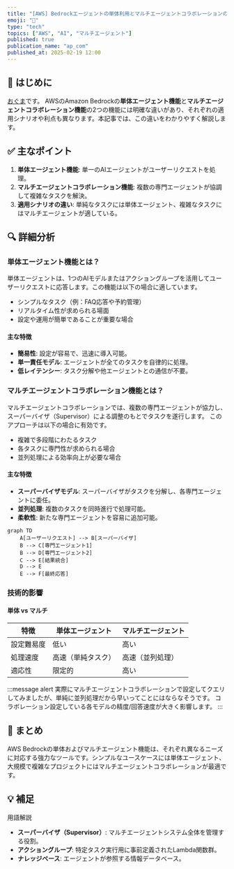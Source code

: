 ```yaml
---
title: "[AWS] Bedrockエージェントの単体利用とマルチエージェントコラボレーションの違いを解説"
emoji: "🤖"
type: "tech"
topics: ["AWS", "AI", "マルチエージェント"]
published: true
publication_name: "ap_com"
published_at: 2025-02-19 12:00
---
```


## 🌟 はじめに

[おぐま](https://github.com/9mak)です。
AWSのAmazon Bedrockの**単体エージェント機能**と**マルチエージェントコラボレーション機能**の2つの機能には明確な違いがあり、それぞれの適用シナリオや利点も異なります。本記事では、この違いをわかりやすく解説します。

## ✅ 主なポイント

1. **単体エージェント機能**: 単一のAIエージェントがユーザーリクエストを処理。
2. **マルチエージェントコラボレーション機能**: 複数の専門エージェントが協調して複雑なタスクを解決。
3. **適用シナリオの違い**: 単純なタスクには単体エージェント、複雑なタスクにはマルチエージェントが適している。

## 🔍 詳細分析

### 単体エージェント機能とは？

単体エージェントは、1つのAIモデルまたはアクショングループを活用してユーザーリクエストに応答します。この機能は以下の場合に適しています。

- シンプルなタスク（例：FAQ応答や予約管理）
- リアルタイム性が求められる場面
- 設定や運用が簡単であることが重要な場合

#### 主な特徴

- **簡易性**: 設定が容易で、迅速に導入可能。
- **単一責任モデル**: エージェントが全てのタスクを自律的に処理。
- **低レイテンシー**: タスク分解や他エージェントとの通信が不要。

### マルチエージェントコラボレーション機能とは？

マルチエージェントコラボレーションでは、複数の専門エージェントが協力し、スーパーバイザ（Supervisor）による調整のもとでタスクを遂行します。
このアプローチは以下の場合に有効です。

- 複雑で多段階にわたるタスク
- 各タスクに専門性が求められる場合
- 並列処理による効率向上が必要な場合

#### 主な特徴

- **スーパーバイザモデル**: スーパーバイザがタスクを分解し、各専門エージェントに委任。
- **並列処理**: 複数のタスクを同時進行で処理可能。
- **柔軟性**: 新たな専門エージェントを容易に追加可能。

```mermaid
graph TD
    A[ユーザーリクエスト] --> B[スーパーバイザ]
    B --> C[専門エージェント1]
    B --> D[専門エージェント2]
    C --> E[結果統合]
    D --> E
    E --> F[最終応答]
```

### 技術的影響

#### 単体 vs マルチ

| 特徴 | 単体エージェント | マルチエージェント |
| --- | --- | --- |
| 設定難易度 | 低い | 高い |
| 処理速度 | 高速（単純タスク） | 高速（並列処理） |
| 適応性 | 限定的 | 高い |

:::message alert
実際にマルチエージェントコラボレーションで設定してクエリしてみましたが、単純に並列処理だから早いってことにはならなそうです。
コラボレーション設定している各モデルの精度/回答速度が大きく影響します。
:::

## 🎉 まとめ

AWS Bedrockの単体およびマルチエージェント機能は、それぞれ異なるニーズに対応する強力なツールです。シンプルなユースケースには単体エージェント、大規模で複雑なプロジェクトにはマルチエージェントコラボレーションが最適です。

## 💡 補足

用語解説

- **スーパーバイザ（Supervisor）**: マルチエージェントシステム全体を管理する役割。
- **アクショングループ**: 特定タスク実行用に事前定義されたLambda関数群。
- **ナレッジベース**: エージェントが参照する情報データベース。
